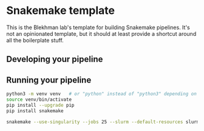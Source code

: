 # Snakemake template

This is the Blekhman lab's template for building Snakemake pipelines. It's not an opinionated template, but it should at least provide a shortcut around all the boilerplate stuff.

## Developing your pipeline


## Running your pipeline

```sh
python3 -m venv venv   # or "python" instead of "python3" depending on your system
source venv/bin/activate
pip install --upgrade pip
pip install snakemake

snakemake --use-singularity --jobs 25 --slurm --default-resources slurm_account=blekhman slurm_partition=blekhman
```
